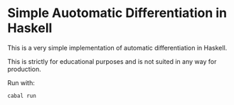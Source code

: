 # Simple Auotomatic Differentiation in Haskell

This is a very simple implementation of automatic differentiation in Haskell.

This is strictly for educational purposes and is not suited in any way for production.

Run with:
```
cabal run
```
